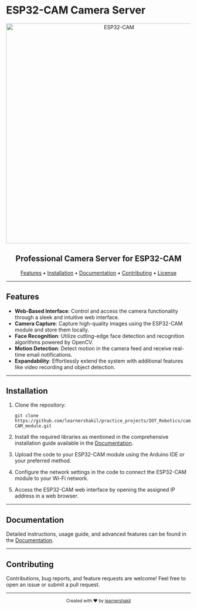 # ESP32-CAM Camera Server

<p align="center">
  <img src="https://components101.com/sites/default/files/component_pin/ESP32-CAM-Pinout.jpg" alt="ESP32-CAM" width="600">
</p>

<h2 align="center">Professional Camera Server for ESP32-CAM</h2>

<div align="center">
  <a href="#features">Features</a> •
  <a href="#installation">Installation</a> •
  <a href="#documentation">Documentation</a> •
  <a href="#contributing">Contributing</a> •
  <a href="#license">License</a>
</div>

---

## Features

- **Web-Based Interface**: Control and access the camera functionality through a sleek and intuitive web interface.
- **Camera Capture**: Capture high-quality images using the ESP32-CAM module and store them locally.
- **Face Recognition**: Utilize cutting-edge face detection and recognition algorithms powered by OpenCV.
- **Motion Detection**: Detect motion in the camera feed and receive real-time email notifications.
- **Expandability**: Effortlessly extend the system with additional features like video recording and object detection.

---

## Installation

1. Clone the repository:

   ```shell
   git clone https://github.com/learnershakil/practice_projects/IOT_Robotics/cam_server_using_ESP32-CAM_module.git
   ```

2. Install the required libraries as mentioned in the comprehensive installation guide available in the [Documentation](docs/README.md).

3. Upload the code to your ESP32-CAM module using the Arduino IDE or your preferred method.

4. Configure the network settings in the code to connect the ESP32-CAM module to your Wi-Fi network.

5. Access the ESP32-CAM web interface by opening the assigned IP address in a web browser.

---

## Documentation

Detailed instructions, usage guide, and advanced features can be found in the [Documentation](docs/README.md).

---

## Contributing

Contributions, bug reports, and feature requests are welcome! Feel free to open an issue or submit a pull request.

---

<p align="center">
  <sub>
    Created with ❤️ by <a href="https://www.linkedin.com/in/learnershakil">learnershakil</a>
  </sub>
</p>
